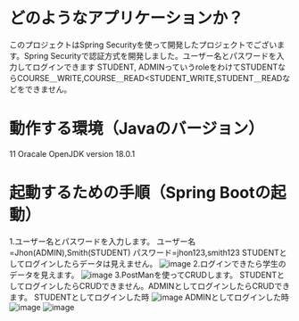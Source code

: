 # どのようなアプリケーションか？
このプロジェクトはSpring Securityを使って開発したプロジェクトでございます。Spring Securityで認証方式を開発しました。ユーザー名とパスワードを入力してログインできます
STUDENT, ADMINっていうroleをわけてSTUDENTならCOURSE＿WRITE,COURSE＿READ<STUDENT_WRITE,STUDENT＿READなどをできません。

# 動作する環境（Javaのバージョン）
11 Oracale OpenJDK version 18.0.1
# 起動するための手順（Spring Bootの起動）
1.ユーザー名とパスワードを入力します。
ユーザー名=Jhon(ADMIN),Smith(STUDENT)
パスワード=jhon123,smith123
STUDENTとしてログインしたらデータは見えません。
![image](https://user-images.githubusercontent.com/51205058/179034221-558a9ab8-7d75-4229-9af0-19f97d038a9a.png)
2.ログインできたら学生のデータを見えます。
![image](https://user-images.githubusercontent.com/51205058/179034408-87eaad63-dbe2-46df-95f3-a52af8cfc796.png)
3.PostManを使ってCRUDします。
STUDENTとしてログインしたらCRUDできません。ADMINとしてログインしたらCRUDできます。
STUDENTとしてログインした時
![image](https://user-images.githubusercontent.com/51205058/179148361-5fe0f5aa-e33e-440c-9870-a456a346f7a8.png)
ADMINとしてログインした時
![image](https://user-images.githubusercontent.com/51205058/179148411-1bbcc6bd-943c-4c23-9a12-a45caa77dc4e.png)
![image](https://user-images.githubusercontent.com/51205058/179148452-8fb9fb9e-c768-4e96-a0c9-71964903678f.png)


